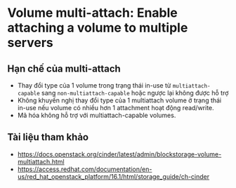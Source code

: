 # Volume multi-attach: Enable attaching a volume to multiple servers

## Hạn chế của multi-attach
- Thay đổi type của 1 volume trong trạng thái in-use từ `multiattach-capable` sang `non-multiattach-capable` hoặc ngược lại không được hỗ trợ
- Không khuyến nghị thay đổi type của 1 multiattach volume ở trạng thái in-use nếu volume có nhiều hơn 1 attachment hoạt động read/write.
- Mã hóa không hỗ trợ với multiattach-capable volumes.

## Tài liệu tham khảo
- https://docs.openstack.org/cinder/latest/admin/blockstorage-volume-multiattach.html
- https://access.redhat.com/documentation/en-us/red_hat_openstack_platform/16.1/html/storage_guide/ch-cinder
